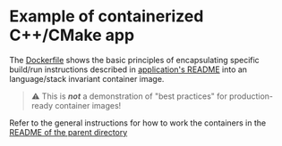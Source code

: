 # Example of containerized C++/CMake app

The [Dockerfile](./Dockerfile) shows the basic principles of encapsulating specific build/run instructions described in [application's README](./app/README.md) into an language/stack invariant container image.

> ⚠️ This is ***not*** a demonstration of "best practices" for production-ready container images!

Refer to the general instructions for how to work the containers in the [README of the parent directory](../README.md)
